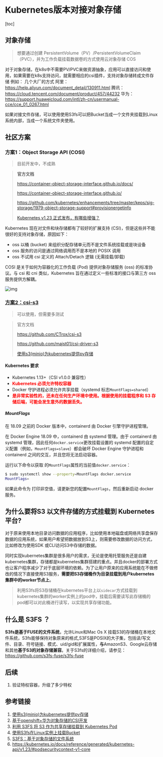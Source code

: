 # Kubernetes版本对接对象存储

[toc]

## 对象存储

> 想要通过创建 PersistentVolume（PV）/PersistentVolumeClaim（PVC），并为工作负载挂载数据卷的方式使用云对象存储 COS

对于对象存储，在k8s中不需要PV/PVC来做资源抽象，应用可以直接访问和使用，如果需要在k8s支持访问，就需要相应的csi插件，支持对象存储转成文件存储
例如： 几个大厂的方式
阿里：https://help.aliyun.com/document_detail/130911.html
腾讯：https://cloud.tencent.com/document/product/457/44232
华为：https://support.huaweicloud.com/intl/zh-cn/usermanual-cce/cce_01_0267.html

如果对接文件存储，可以使用使用S3fs可以把Bucket当成一个文件夹挂载到Linux系统内部，当成一个系统文件夹使用。

## 社区方案

### 方案1：Object Storage API (COSI)

> 目前开发中，不成熟

> **官方文档**
>
> https://container-object-storage-interface.github.io/docs/
>
> https://container-object-storage-interface.github.io/
>
> https://github.com/kubernetes/enhancements/tree/master/keps/sig-storage/1979-object-storage-support#provisionergetinfo
>
> [Kubernetes v1.23 正式发布，有哪些增强？](https://zhuanlan.zhihu.com/p/442623224)



Kubernetes 现在对文件和块存储都有了较好的扩展支持 (CSI)，但是这些并不能很好的支持对象存储，原因如下：

- oss 以桶 (bucket) 来组织分配存储单元而不是文件系统挂载或是块设备
- oss 服务的访问是通过网络调用而不是本地的 POSIX 调用
- oss 不试用 csi 定义的 Attach/Detach 逻辑 (无需挂载/卸载)

COSI 是关于如何为容器化的工作负载 (Pod) 提供对象存储服务 (oss) 的标准协议。与 csi 和 cni 类似，Kubernetes 旨在通过定义一些标准的接口与第三方 oss 服务提供方解耦。



![img](https://cdn.jsdelivr.net/gh/Fly0905/note-picture@main/img/202204252104317.jpeg)

### **[方案2：csi-s3](https://github.com/ctrox/csi-s3)**

> 可以使用，但需要多测试

> 官方文档
>
> https://github.com/CTrox/csi-s3
>
> https://github.com/majst01/csi-driver-s3
>
> [使用s3(minio)为kubernetes提供pv存储](https://www.lishuai.fun/2021/01/07/k8s-pv-s3/)

#### Kubernetes 要求

- Kubernetes 1.13+（CSI v1.0.0 兼容性）
- <font color=red>**Kubernetes 必须允许特权容器**</font>
- Docker 守护进程必须允许共享挂载（systemd 标志`MountFlags=shared`）
- <font color=red>**是非常实验性的，还未在任何生产环境中使用。根据使用的挂载程序和 S3 存储后端，可能会发生意外的数据丢失。**</font>

##### MountFlags

在 18.09 之前的 Docker 版本中，containerd 由 Docker 引擎守护进程管理。

在 Docker Engine 18.09 中，containerd 由 systemd 管理。由于 containerd 由 systemd 管理，因此任何`docker.service`更改挂载设置的 systemd 配置的自定义配置（例如，`MountFlags=slave`）都会破坏 Docker Engine 守护进程和 containerd 之间的交互，并且您将无法启动容器。

运行以下命令以获取 的`MountFlags`属性的当前值`docker.service`：

```bash
$ sudo systemctl show --property=MountFlags docker.service
MountFlags=
```

如果此命令为 打印非空值，请更新您的配置`MountFlags`，然后重新启动 docker 服务。

## 为什么要将S3 以文件存储的方式挂载到 Kubernetes 平台?

对于原来使用本地目录访问数据的应用程序，比如使用本地磁盘或网络共享盘保存数据的应用系统，如果用户希望把数据放到S3上，则需要修改数据的访问方式，比如修改为使用SDK 或CLI访问S3中存储的数据。

同时实现kubernetes集群是很多用户的需求，无论是使用托管服务还是自建kubernetes集群，存储都是kubernetes集群搭建的重点。并且docker的部署方式也让客户程序减少了对于底层环境的依赖。为了让用户原来的应用系统能在不做修改的情况下直接使用S3服务，**需要把S3存储桶作为目录挂载到用户kubernetes集群中的worker节点上**。

> 利用S3fs将S3存储桶在kubernetes平台上以`sidecar`方式挂载到kubernetes集群的worker实例上的pod中，挂载后需要读写此存储桶的pod都可以对此桶进行读写，以实现共享存储功能。

## 什么是 S3FS ？

**S3fs是基于FUSE的文件系统**，允许Linux和Mac Os X 挂载S3的存储桶在本地文件系统，S3fs能够保持对象原来的格式,S3FS是POSIX的大子集，包括读/写文件、目录、符号链接、模式、uid/gid和扩展属性，**与**AmazonS3、Google云存储和其他**基于S3的对象存储兼容**。关于S3fs的详细介绍，请参见：https://github.com/s3fs-fuse/s3fs-fuse

## 后续

1. 验证特权容器，升级了多少特权

## 参考链接

1. [使用s3(minio)为kubernetes提供pv存储](https://www.lishuai.fun/2021/01/07/k8s-pv-s3/)
2. [基于openshift+华为对象存储的CSI开发](https://cloud.tencent.com/developer/article/1608177)
3. [利用 S3FS 将 S3 作为共享存储挂载到 Kubernetes Pod](https://aws.amazon.com/cn/blogs/china/use-u3fs-as-shared-storage-to-kubernetes-pod/)
4. [使用S3fs在Linux实例上挂载Bucket](https://docs.jdcloud.com/cn/object-storage-service/s3fs)
5. [S3FS：基于对象存储的文件系统](https://blog.shunzi.tech/post/s3fs/)
6. https://kubernetes.io/docs/reference/generated/kubernetes-api/v1.23/#podsecuritycontext-v1-core

